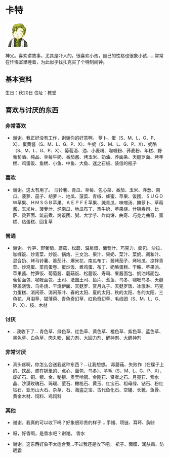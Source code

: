 # 卡特

![卡特.png](卡特.png)

神父。喜欢讲故事，尤其是吓人的。很喜欢小孩，自己的性格也很象小孩……常常在忏悔室里睡着，为此似乎找扎克买了个特制闹钟。

## 基本资料

生日：秋20日
住址：教堂

## 喜欢与讨厌的东西

### 非常喜欢
- 谢谢。我正好没有工作，谢谢你的好意啊。
萝卜、蛋（S、M、L、G、P、X）、蛋黄酱（S、M、L、G、P、X）、牛奶（S、M、L、G、P、X）、奶酪（S、M、L、G、P、X）、葡萄酒、油、小麦粉、咖喱粉、荞麦粉、年糕、野葡萄酒、炖品、草莓牛奶、番茄酱、烤玉米、奶油、荞面条、天麸罗面、烤年糕、鸡蛋饭、鱼糕、小鱼、中鱼、大鱼、迷之石板、装信的瓶子

### 喜欢
- 谢谢。这太有用了。
马铃薯、青瓜、草莓、包心菜、番茄、玉米、洋葱、南瓜、菠萝、茄子、胡萝卜、地瓜、菠菜、青椒、蜂蜜、苹果、饭团、ＳＵＧＤＷ苹果、ＨＭＳＧＢ苹果、ＡＥＰＦＥ苹果、腌青瓜、味噌汤、腌萝卜、草莓酱、玉米片、菠萝汁、炖南瓜、地瓜布丁、热牛奶、苹果烧、什锦寿司、比萨、烫荞面、筑前煮、烤饭团、粥、大学芋、炸肉饼、曲奇、巧克力曲奇、蛋糕、热蛋糕、回复草

### 普通
- 谢谢。
竹笋、野葡萄、蘑菇、松蘑、温泉蛋、葡萄汁、巧克力、面包、沙拉、咖喱饭、炒青菜、炒饭、锅烙、三文治、果汁、果奶、菜汁、菜奶、调和汁、混合奶、烤马铃薯、番茄汁、爆米花、南瓜布丁、酱烤茄子、烤地瓜、凉拌青菜、炒鸡蛋、菜肉蛋卷、蛋炒饭、煮鸡蛋、布丁、奶酪蛋糕、干酪、苹果派、苹果酱、竹笋饭、葡萄酱、蘑菇饭、松蘑饭、寿司、果酱面包、奶油烤面包、葡萄面包、咖喱面包、土司、法国土司、鱼片、煮鱼、乌冬、咖喱乌冬、天麸锣盖浇饭、乌冬烧、干烧伊面、天麸罗、赏月丸子、天麸罗饭、冰激淋、巧克力蛋糕、消闲茶、消闲茶叶、春的太阳、夏的太阳、秋的太阳、冬的太阳、三色花、月泪草、猫薄荷、青色奇幻草、红色奇幻草、毛线团（S、M、L、G、P、X）、枝、木材

### 讨厌
- …我收下了…
青色草、绿色草、红色草、黄色草、橙色草、紫色草、蓝色草、黑色草、白色草、肉丸粉、回力剂、大回力剂、醒神剂、大醒神剂

### 非常讨厌
- 真头疼啊，你怎么会送我这种东西？…让我想想。
毒蘑菇、失败作（在碟子上的、饮品、盛在锅里的、点心、面包、乌冬）、羊毛（S、M、L、G、P、X）、废矿石、铜、银、金、秘银、奥里哈钢、金刚石、贤者之石、月亮石、紫水晶、沙漠玫瑰石、玛瑙、萤石、橄榄石、黄玉、红宝石、祖母绿、钻石、粉红钻石、亚历山大石、杂草、石、海盗之宝、古代鱼化石、空罐、长靴、鱼骨、黄金木材、饲料、鸡饲料

### 其他
- 谢谢。我真的可以收下吗？好象很珍贵的样子…
手镯、项链、耳环、胸针

- 呀，好香啊，是香水吧？谢谢。
香水

- 谢谢。这东西好象不太适合我…不过我还是收下吧。
裙子、面膜、润肤霜、防晒霜
